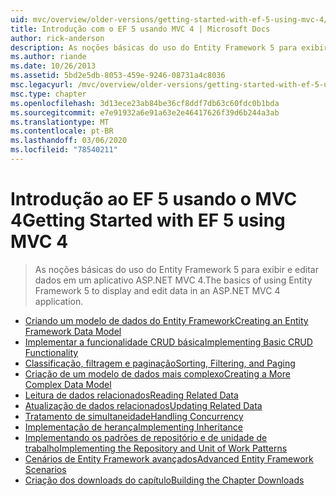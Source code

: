 ```yaml
---
uid: mvc/overview/older-versions/getting-started-with-ef-5-using-mvc-4/index
title: Introdução com o EF 5 usando MVC 4 | Microsoft Docs
author: rick-anderson
description: As noções básicas do uso do Entity Framework 5 para exibir e editar dados em um aplicativo ASP.NET MVC 4.
ms.author: riande
ms.date: 10/26/2013
ms.assetid: 5bd2e5db-8053-459e-9246-08731a4c8036
msc.legacyurl: /mvc/overview/older-versions/getting-started-with-ef-5-using-mvc-4
msc.type: chapter
ms.openlocfilehash: 3d13ece23ab84be36cf8ddf7db63c60fdc0b1bda
ms.sourcegitcommit: e7e91932a6e91a63e2e46417626f39d6b244a3ab
ms.translationtype: MT
ms.contentlocale: pt-BR
ms.lasthandoff: 03/06/2020
ms.locfileid: "78540211"
---
```

# <a name="getting-started-with-ef-5-using-mvc-4"></a><span data-ttu-id="213d7-103">Introdução ao EF 5 usando o MVC 4</span><span class="sxs-lookup"><span data-stu-id="213d7-103">Getting Started with EF 5 using MVC 4</span></span>

> <span data-ttu-id="213d7-104">As noções básicas do uso do Entity Framework 5 para exibir e editar dados em um aplicativo ASP.NET MVC 4.</span><span class="sxs-lookup"><span data-stu-id="213d7-104">The basics of using Entity Framework 5 to display and edit data in an ASP.NET MVC 4 application.</span></span>

- [<span data-ttu-id="213d7-105">Criando um modelo de dados do Entity Framework</span><span class="sxs-lookup"><span data-stu-id="213d7-105">Creating an Entity Framework Data Model</span></span>](creating-an-entity-framework-data-model-for-an-asp-net-mvc-application.md)
- [<span data-ttu-id="213d7-106">Implementar a funcionalidade CRUD básica</span><span class="sxs-lookup"><span data-stu-id="213d7-106">Implementing Basic CRUD Functionality</span></span>](implementing-basic-crud-functionality-with-the-entity-framework-in-asp-net-mvc-application.md)
- [<span data-ttu-id="213d7-107">Classificação, filtragem e paginação</span><span class="sxs-lookup"><span data-stu-id="213d7-107">Sorting, Filtering, and Paging</span></span>](sorting-filtering-and-paging-with-the-entity-framework-in-an-asp-net-mvc-application.md)
- [<span data-ttu-id="213d7-108">Criação de um modelo de dados mais complexo</span><span class="sxs-lookup"><span data-stu-id="213d7-108">Creating a More Complex Data Model</span></span>](creating-a-more-complex-data-model-for-an-asp-net-mvc-application.md)
- [<span data-ttu-id="213d7-109">Leitura de dados relacionados</span><span class="sxs-lookup"><span data-stu-id="213d7-109">Reading Related Data</span></span>](reading-related-data-with-the-entity-framework-in-an-asp-net-mvc-application.md)
- [<span data-ttu-id="213d7-110">Atualização de dados relacionados</span><span class="sxs-lookup"><span data-stu-id="213d7-110">Updating Related Data</span></span>](updating-related-data-with-the-entity-framework-in-an-asp-net-mvc-application.md)
- [<span data-ttu-id="213d7-111">Tratamento de simultaneidade</span><span class="sxs-lookup"><span data-stu-id="213d7-111">Handling Concurrency</span></span>](handling-concurrency-with-the-entity-framework-in-an-asp-net-mvc-application.md)
- [<span data-ttu-id="213d7-112">Implementação de herança</span><span class="sxs-lookup"><span data-stu-id="213d7-112">Implementing Inheritance</span></span>](implementing-inheritance-with-the-entity-framework-in-an-asp-net-mvc-application.md)
- [<span data-ttu-id="213d7-113">Implementando os padrões de repositório e de unidade de trabalho</span><span class="sxs-lookup"><span data-stu-id="213d7-113">Implementing the Repository and Unit of Work Patterns</span></span>](implementing-the-repository-and-unit-of-work-patterns-in-an-asp-net-mvc-application.md)
- [<span data-ttu-id="213d7-114">Cenários de Entity Framework avançados</span><span class="sxs-lookup"><span data-stu-id="213d7-114">Advanced Entity Framework Scenarios</span></span>](advanced-entity-framework-scenarios-for-an-mvc-web-application.md)
- [<span data-ttu-id="213d7-115">Criação dos downloads do capítulo</span><span class="sxs-lookup"><span data-stu-id="213d7-115">Building the Chapter Downloads</span></span>](building-the-ef5-mvc4-chapter-downloads.md)
